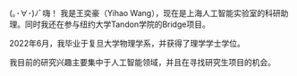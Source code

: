 <!-- Hi, there! I'm 王奕豪 (Yihao Wang). I'm currently in [Shanghai AI Laboratory](https://www.shlab.org.cn/) as a research assistant. 
At the same time, I'm enrolled in the Tandon Bridge Program of New York University.

I graduated from the department of Physics of Fudan University and obtained my B.S. degree in 2022.

My current research interest lies in the filed of artificial intelligence. And I am looking for graduate opportunities. -->

(｡･∀･)ﾉﾞ嗨！ 我是王奕豪（Yihao Wang），现在是上海人工智能实验室的科研助理。同时我还在参与纽约大学Tandon学院的Bridge项目。

2022年6月，我毕业于复旦大学物理学系，并获得了理学学士学位。

我目前的研究兴趣主要集中于人工智能领域，并且在寻找研究生项目的机会。
